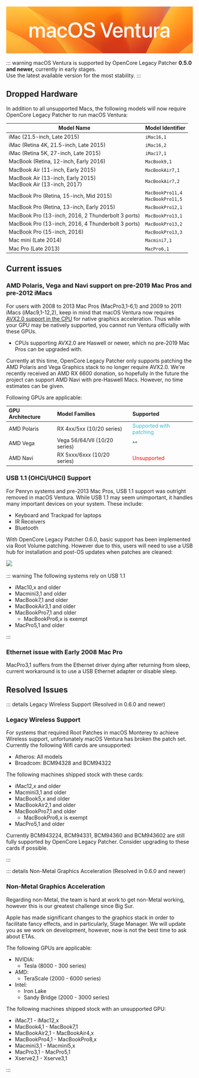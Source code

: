 ![](../images/macos-ventura.png)

::: warning
macOS Ventura is supported by OpenCore Legacy Patcher **0.5.0 and newer,** currently in early stages.  
Use the latest available version for the most stability.
:::

## Dropped Hardware

In addition to all unsupported Macs, the following models will now require OpenCore Legacy Patcher to run macOS Ventura:

| Model Name | Model Identifier |
| --- | --- |
| iMac (21.5-inch, Late 2015) | `iMac16,1` | 
| iMac (Retina 4K, 21.5-inch, Late 2015) | `iMac16,2` | 
| iMac (Retina 5K, 27-inch, Late 2015) | `iMac17,1` |
| MacBook (Retina, 12-inch, Early 2016) | `MacBook9,1` |
| MacBook Air (11-inch, Early 2015) | `MacBookAir7,1` | 
| MacBook Air (13-inch, Early 2015)<br>MacBook Air (13-inch, 2017) | `MacBookAir7,2` | 
| MacBook Pro (Retina, 15-inch, Mid 2015) | `MacBookPro11,4`<br>`MacBookPro11,5` | 
| MacBook Pro (Retina, 13-inch, Early 2015) | `MacBookPro12,1` | 
| MacBook Pro (13-inch, 2016, 2 Thunderbolt 3 ports) | `MacBookPro13,1` | 
| MacBook Pro (13-inch, 2016, 4 Thunderbolt 3 ports) | `MacBookPro13,2` | 
| MacBook Pro (15-inch, 2016) | `MacBookPro13,3` | 
| Mac mini (Late 2014) | `Macmini7,1` | 
| Mac Pro (Late 2013) | `MacPro6,1` |

## Current issues

### AMD Polaris, Vega and Navi support on pre-2019 Mac Pros and pre-2012 iMacs

For users with 2008 to 2013 Mac Pros (MacPro3,1-6,1) and 2009 to 2011 iMacs (iMac9,1-12,2), keep in mind that macOS Ventura now requires [AVX2.0 support in the CPU](https://en.wikipedia.org/wiki/Advanced_Vector_Extensions#Advanced_Vector_Extensions_2) for native graphics acceleration. Thus while your GPU may be natively supported, you cannot run Ventura officially with these GPUs.

* CPUs supporting AVX2.0 are Haswell or newer, which no pre-2019 Mac Pros can be upgraded with.

Currently at this time, OpenCore Legacy Patcher only supports patching the AMD Polaris and Vega Graphics stack to no longer require AVX2.0. We're recently received an AMD RX 6600 donation, so hopefully in the future the project can support AMD Navi with pre-Haswell Macs. However, no time estimates can be given.

Following GPUs are applicable:

| GPU Architecture | Model Families | Supported |
| :--- | :--- | :--- |
| AMD Polaris | RX 4xx/5xx (10/20 series) | <span style="color:#30BCD5"> Supported with patching </span> |
| AMD Vega    | Vega 56/64/VII (10/20 series) | ^^ |
| AMD Navi    | RX 5xxx/6xxx (10/20 series) | <span style="color:red"> Unsupported </span> |


### USB 1.1 (OHCI/UHCI) Support

For Penryn systems and pre-2013 Mac Pros, USB 1.1 support was outright removed in macOS Ventura. While USB 1.1 may seem unimportant, it handles many important devices on your system. These include:

* Keyboard and Trackpad for laptops
* IR Receivers
* Bluetooth

With OpenCore Legacy Patcher 0.6.0, basic support has been implemented via Root Volume patching. However due to this, users will need to use a USB hub for installation and post-OS updates when patches are cleaned:

![](../images/usb11-chart.png)

::: warning The following systems rely on USB 1.1

* iMac10,x and older
* Macmini3,1 and older
* MacBook7,1 and older
* MacBookAir3,1 and older
* MacBookPro7,1 and older
  * MacBookPro6,x is exempt
* MacPro5,1 and older

:::

### Ethernet issue with Early 2008 Mac Pro

MacPro3,1 suffers from the Ethernet driver dying after returning from sleep, current workaround is to use a USB Ethernet adapter or disable sleep.

## Resolved Issues

::: details Legacy Wireless Support (Resolved in 0.6.0 and newer)


### Legacy Wireless Support

For systems that required Root Patches in macOS Monterey to achieve Wireless support, unfortunately macOS Ventura has broken the patch set. Currently the following Wifi cards are unsupported:

* Atheros: All models
* Broadcom: BCM94328 and BCM94322

The following machines shipped stock with these cards:

* iMac12,x and older
* Macmini3,1 and older
* MacBook5,x and older
* MacBookAir2,1 and older
* MacBookPro7,1 and older
  * MacBookPro6,x is exempt
* MacPro5,1 and older


Currently BCM943224, BCM94331, BCM94360 and BCM943602 are still fully supported by OpenCore Legacy Patcher. Consider upgrading to these cards if possible.

:::


::: details Non-Metal Graphics Acceleration (Resolved in 0.6.0 and newer)


### Non-Metal Graphics Acceleration

Regarding non-Metal, the team is hard at work to get non-Metal working, however this is our greatest challenge since Big Sur.

Apple has made significant changes to the graphics stack in order to facilitate fancy effects, and in particularly, Stage Manager. We will update you as we work on development, however, now is not the best time to ask about ETAs.

The following GPUs are applicable:

* NVIDIA:
  * Tesla (8000 - 300 series)
* AMD:
  * TeraScale (2000 - 6000 series)
* Intel:
  * Iron Lake
  * Sandy Bridge (2000 - 3000 series)


The following machines shipped stock with an unsupported GPU:

* iMac7,1 - iMac12,x
* MacBook4,1 - MacBook7,1
* MacBookAir2,1 - MacBookAir4,x
* MacBookPro4,1 - MacBookPro8,x
* Macmini3,1 - Macmini5,x
* MacPro3,1 - MacPro5,1
* Xserve2,1 - Xserve3,1


:::